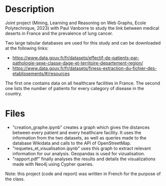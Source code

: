 # Description
Joint project (Mining, Learning and Reasoning on Web Graphs, Ecole Polytechnique, 2023) with Paul Vanborre to study the link between medical deserts in France and the prevalence of lung cancer.

Two large tabular databases are used for this study and can be downloaded at the following links:
- https://www.data.gouv.fr/fr/datasets/effectif-de-patients-par-pathologie-sexe-classe-dage-et-territoire-departement-region/
- https://www.data.gouv.fr/fr/datasets/finess-extraction-du-fichier-des-etablissements/#/resources

The first one contains data on all healthcare facilities in France. The second one lists the number of patients for every category of disease in the country.

# Files
- "creation_graphe.ipynb" creates a graph which gives the distances between every patient and every healthcare facility. It uses the information from the two datasets, as well as queries made to the database Wikidata and calls to the API of OpenStreetMap.
- "requetes_et_visualisation.ipynb" uses this graph to extract relevant information for our analysis. Geopandas is used for vizualisation.
- "rapport.pdf" finally analyses the results and details the visualizations made with Neo4j using Cypher queries.

Note: this project (code and report) was written in French for the purpose of the class.
